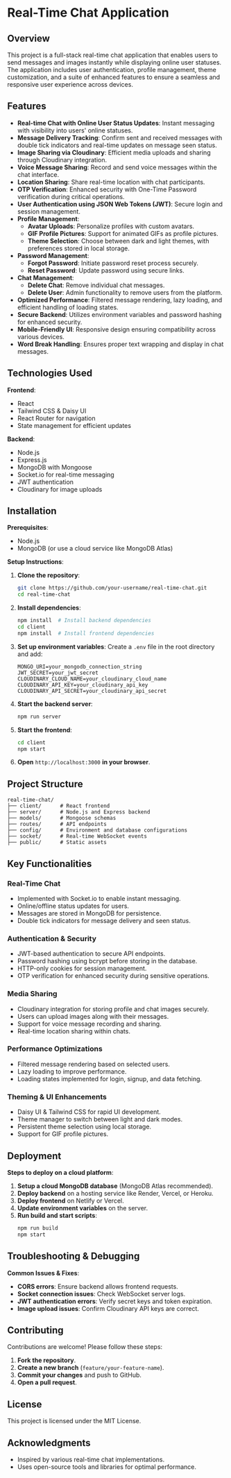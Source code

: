 # Real-Time Chat Application

## Overview

This project is a full-stack real-time chat application that enables users to send messages and images instantly while displaying online user statuses. The application includes user authentication, profile management, theme customization, and a suite of enhanced features to ensure a seamless and responsive user experience across devices.

## Features

- **Real-time Chat with Online User Status Updates**: Instant messaging with visibility into users' online statuses.
- **Message Delivery Tracking**: Confirm sent and received messages with double tick indicators and real-time updates on message seen status.
- **Image Sharing via Cloudinary**: Efficient media uploads and sharing through Cloudinary integration.
- **Voice Message Sharing**: Record and send voice messages within the chat interface.
- **Location Sharing**: Share real-time location with chat participants.
- **OTP Verification**: Enhanced security with One-Time Password verification during critical operations.
- **User Authentication using JSON Web Tokens (JWT)**: Secure login and session management.
- **Profile Management**:
  - **Avatar Uploads**: Personalize profiles with custom avatars.
  - **GIF Profile Pictures**: Support for animated GIFs as profile pictures.
  - **Theme Selection**: Choose between dark and light themes, with preferences stored in local storage.
- **Password Management**:
  - **Forgot Password**: Initiate password reset process securely.
  - **Reset Password**: Update password using secure links.
- **Chat Management**:
  - **Delete Chat**: Remove individual chat messages.
  - **Delete User**: Admin functionality to remove users from the platform.
- **Optimized Performance**: Filtered message rendering, lazy loading, and efficient handling of loading states.
- **Secure Backend**: Utilizes environment variables and password hashing for enhanced security.
- **Mobile-Friendly UI**: Responsive design ensuring compatibility across various devices.
- **Word Break Handling**: Ensures proper text wrapping and display in chat messages.

## Technologies Used

**Frontend**:
- React
- Tailwind CSS & Daisy UI
- React Router for navigation
- State management for efficient updates

**Backend**:
- Node.js
- Express.js
- MongoDB with Mongoose
- Socket.io for real-time messaging
- JWT authentication
- Cloudinary for image uploads

## Installation

**Prerequisites**:
- Node.js
- MongoDB (or use a cloud service like MongoDB Atlas)

**Setup Instructions**:

1. **Clone the repository**:
   ```bash
   git clone https://github.com/your-username/real-time-chat.git
   cd real-time-chat
   ```

2. **Install dependencies**:
   ```bash
   npm install  # Install backend dependencies
   cd client
   npm install  # Install frontend dependencies
   ```

3. **Set up environment variables**: Create a `.env` file in the root directory and add:
   ```env
   MONGO_URI=your_mongodb_connection_string
   JWT_SECRET=your_jwt_secret
   CLOUDINARY_CLOUD_NAME=your_cloudinary_cloud_name
   CLOUDINARY_API_KEY=your_cloudinary_api_key
   CLOUDINARY_API_SECRET=your_cloudinary_api_secret
   ```

4. **Start the backend server**:
   ```bash
   npm run server
   ```

5. **Start the frontend**:
   ```bash
   cd client
   npm start
   ```

6. **Open** `http://localhost:3000` **in your browser**.

## Project Structure

```
real-time-chat/
├── client/      # React frontend
├── server/      # Node.js and Express backend
├── models/      # Mongoose schemas
├── routes/      # API endpoints
├── config/      # Environment and database configurations
├── socket/      # Real-time WebSocket events
├── public/      # Static assets
```

## Key Functionalities

### Real-Time Chat

- Implemented with Socket.io to enable instant messaging.
- Online/offline status updates for users.
- Messages are stored in MongoDB for persistence.
- Double tick indicators for message delivery and seen status.

### Authentication & Security

- JWT-based authentication to secure API endpoints.
- Password hashing using bcrypt before storing in the database.
- HTTP-only cookies for session management.
- OTP verification for enhanced security during sensitive operations.

### Media Sharing

- Cloudinary integration for storing profile and chat images securely.
- Users can upload images along with their messages.
- Support for voice message recording and sharing.
- Real-time location sharing within chats.

### Performance Optimizations

- Filtered message rendering based on selected users.
- Lazy loading to improve performance.
- Loading states implemented for login, signup, and data fetching.

### Theming & UI Enhancements

- Daisy UI & Tailwind CSS for rapid UI development.
- Theme manager to switch between light and dark modes.
- Persistent theme selection using local storage.
- Support for GIF profile pictures.

## Deployment

**Steps to deploy on a cloud platform**:

1. **Setup a cloud MongoDB database** (MongoDB Atlas recommended).
2. **Deploy backend** on a hosting service like Render, Vercel, or Heroku.
3. **Deploy frontend** on Netlify or Vercel.
4. **Update environment variables** on the server.
5. **Run build and start scripts**:
   ```bash
   npm run build
   npm start
   ```

## Troubleshooting & Debugging

**Common Issues & Fixes**:

- **CORS errors**: Ensure backend allows frontend requests.
- **Socket connection issues**: Check WebSocket server logs.
- **JWT authentication errors**: Verify secret keys and token expiration.
- **Image upload issues**: Confirm Cloudinary API keys are correct.

## Contributing

Contributions are welcome! Please follow these steps:

1. **Fork the repository**.
2. **Create a new branch** (`feature/your-feature-name`).
3. **Commit your changes** and push to GitHub.
4. **Open a pull request**.

## License

This project is licensed under the MIT License.

## Acknowledgments

- Inspired by various real-time chat implementations.
- Uses open-source tools and libraries for optimal performance.
